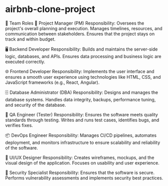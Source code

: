# airbnb-clone-project

👥 Team Roles
🧠 Project Manager (PM)
Responsibility: Oversees the project's overall planning and execution. Manages timelines, resources, and communication between stakeholders. Ensures that the project stays on track and within budget.

🖥 Backend Developer
Responsibility: Builds and maintains the server-side logic, databases, and APIs. Ensures data processing and business logic are executed correctly.

🌐 Frontend Developer
Responsibility: Implements the user interface and ensures a smooth user experience using technologies like HTML, CSS, and JavaScript frameworks (e.g., React, Angular).

🗄 Database Administrator (DBA)
Responsibility: Designs and manages the database systems. Handles data integrity, backups, performance tuning, and security of the database.

🧪 QA Engineer (Tester)
Responsibility: Ensures the software meets quality standards through testing. Writes and runs test cases, identifies bugs, and verifies fixes.

📦 DevOps Engineer
Responsibility: Manages CI/CD pipelines, automates deployment, and monitors infrastructure to ensure scalability and reliability of the software.

🎨 UI/UX Designer
Responsibility: Creates wireframes, mockups, and the visual design of the application. Focuses on usability and user experience.

🔐 Security Specialist
Responsibility: Ensures that the software is secure. Performs vulnerability assessments and implements security best practices.
